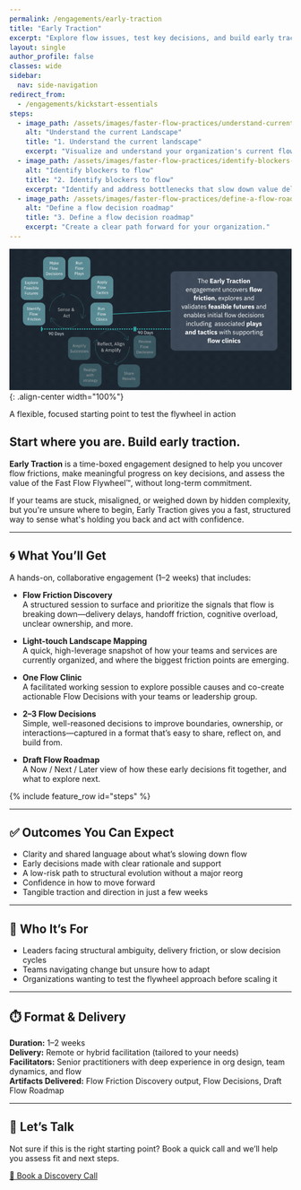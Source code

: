 ```yaml
---
permalink: /engagements/early-traction
title: "Early Traction"
excerpt: "Explore flow issues, test key decisions, and build early traction toward faster flow"
layout: single
author_profile: false
classes: wide
sidebar:
  nav: side-navigation
redirect_from:
  - /engagements/kickstart-essentials
steps:
  - image_path: /assets/images/faster-flow-practices/understand-current-landscape.png
    alt: "Understand the current Landscape"
    title: "1. Understand the current landscape"
    excerpt: "Visualize and understand your organization's current flow patterns and boundaries."
  - image_path: /assets/images/faster-flow-practices/identify-blockers-to-flow.png
    alt: "Identify blockers to flow"
    title: "2. Identify blockers to flow"
    excerpt: "Identify and address bottlenecks that slow down value delivery."
  - image_path: /assets/images/faster-flow-practices/define-a-flow-roadmap.png
    alt: "Define a flow decision roadmap"
    title: "3. Define a flow decision roadmap"
    excerpt: "Create a clear path forward for your organization."
---
```


![Early Traction](/assets/images/engagements/early-traction.gif){: .align-center width="100%"}

A flexible, focused starting point to test the flywheel in action

## Start where you are. Build early traction.

**Early Traction** is a time-boxed engagement designed to help you uncover flow frictions, make meaningful progress on key decisions, and assess the value of the Fast Flow Flywheel™️, without long-term commitment.

If your teams are stuck, misaligned, or weighed down by hidden complexity, but you're unsure where to begin, Early Traction gives you a fast, structured way to sense what's holding you back and act with confidence.

---

## 🌀 What You’ll Get

A hands-on, collaborative engagement (1–2 weeks) that includes:

- **Flow Friction Discovery**  
  A structured session to surface and prioritize the signals that flow is breaking down—delivery delays, handoff friction, cognitive overload, unclear ownership, and more.

- **Light-touch Landscape Mapping**  
  A quick, high-leverage snapshot of how your teams and services are currently organized, and where the biggest friction points are emerging.

- **One Flow Clinic**  
  A facilitated working session to explore possible causes and co-create actionable Flow Decisions with your teams or leadership group.

- **2–3 Flow Decisions**  
  Simple, well-reasoned decisions to improve boundaries, ownership, or interactions—captured in a format that’s easy to share, reflect on, and build from.

- **Draft Flow Roadmap**  
  A Now / Next / Later view of how these early decisions fit together, and what to explore next.

{% include feature_row id="steps" %}

---

## ✅ Outcomes You Can Expect

- Clarity and shared language about what’s slowing down flow  
- Early decisions made with clear rationale and support  
- A low-risk path to structural evolution without a major reorg  
- Confidence in how to move forward  
- Tangible traction and direction in just a few weeks

---

## 🎯 Who It’s For

- Leaders facing structural ambiguity, delivery friction, or slow decision cycles  
- Teams navigating change but unsure how to adapt  
- Organizations wanting to test the flywheel approach before scaling it

---

## ⏱️ Format & Delivery

**Duration:** 1–2 weeks  
**Delivery:** Remote or hybrid facilitation (tailored to your needs)  
**Facilitators:** Senior practitioners with deep experience in org design, team dynamics, and flow  
**Artifacts Delivered:** Flow Friction Discovery output, Flow Decisions, Draft Flow Roadmap

---

## 💬 Let’s Talk

Not sure if this is the right starting point? Book a quick call and we’ll help you assess fit and next steps.

[📅 Book a Discovery Call](/contact)
